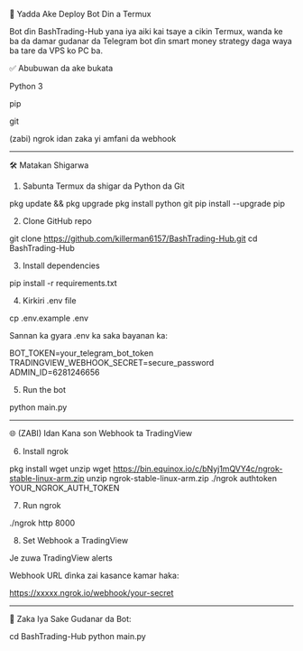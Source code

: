 📱 Yadda Ake Deploy Bot Din a Termux

Bot ɗin BashTrading-Hub yana iya aiki kai tsaye a cikin Termux, wanda ke ba da damar gudanar da Telegram bot ɗin smart money strategy daga waya ba tare da VPS ko PC ba.

✅ Abubuwan da ake bukata

Python 3

pip

git

(zabi) ngrok idan zaka yi amfani da webhook



---

🛠️ Matakan Shigarwa

1. Sabunta Termux da shigar da Python da Git

pkg update && pkg upgrade
pkg install python git
pip install --upgrade pip

2. Clone GitHub repo

git clone https://github.com/killerman6157/BashTrading-Hub.git
cd BashTrading-Hub

3. Install dependencies

pip install -r requirements.txt

4. Kirkiri .env file

cp .env.example .env

Sannan ka gyara .env ka saka bayanan ka:

BOT_TOKEN=your_telegram_bot_token
TRADINGVIEW_WEBHOOK_SECRET=secure_password
ADMIN_ID=6281246656

5. Run the bot

python main.py


---

🌐 (ZABI) Idan Kana son Webhook ta TradingView

6. Install ngrok

pkg install wget unzip
wget https://bin.equinox.io/c/bNyj1mQVY4c/ngrok-stable-linux-arm.zip
unzip ngrok-stable-linux-arm.zip
./ngrok authtoken YOUR_NGROK_AUTH_TOKEN

7. Run ngrok

./ngrok http 8000

8. Set Webhook a TradingView

Je zuwa TradingView alerts

Webhook URL ɗinka zai kasance kamar haka:


https://xxxxx.ngrok.io/webhook/your-secret


---

🔁 Zaka Iya Sake Gudanar da Bot:

cd BashTrading-Hub
python main.py
